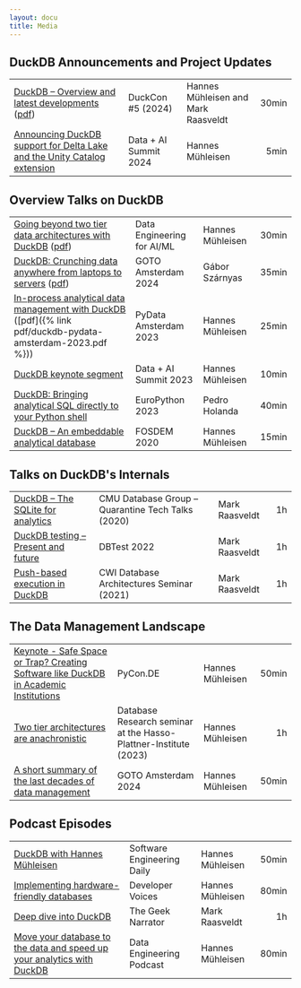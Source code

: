 ```yaml
---
layout: docu
title: Media
---
```


## DuckDB Announcements and Project Updates

<div class="media_table"></div>

| | | | |
|:---|:---|:---|---:|
| [DuckDB – Overview and latest developments](https://www.youtube.com/watch?v=xX6qnP2H5wkl) ([pdf](https://blobs.duckdb.org/events/duckcon5/hannes-muhleisen-mark-raasveldt-introduction-and-state-of-project.pdf)) | DuckCon #5 (2024) | Hannes Mühleisen and Mark Raasveldt | 30min |
| [Announcing DuckDB support for Delta Lake and the Unity Catalog extension](https://www.youtube.com/watch?v=wuP6iEYH11E) | Data + AI Summit 2024 | Hannes Mühleisen | 5min |

## Overview Talks on DuckDB

<div class="media_table"></div>

| | | | |
|:---|:---|:---|---:|
| [Going beyond two tier data architectures with DuckDB](https://www.youtube.com/watch?v=bi0XhmbkqU8) ([pdf](https://blobs.duckdb.org/slides/hannes-muhleisen-mlops-data-engineering-for-ai-and-ml.pdf)) | Data Engineering for AI/ML | Hannes Mühleisen | 30min |
| [DuckDB: Crunching data anywhere from laptops to servers](https://www.youtube.com/watch?v=9Rdwh0rNaf0) ([pdf](https://blobs.duckdb.org/slides/goto-amsterdam-2024-duckdb-gabor-szarnyas.pdf)) | GOTO Amsterdam 2024 | Gábor Szárnyas | 35min |
| [In-process analytical data management with DuckDB](https://www.youtube.com/watch?v=5ddoZR6PYNU) ([pdf]({% link pdf/duckdb-pydata-amsterdam-2023.pdf %})) | PyData Amsterdam 2023 | Hannes Mühleisen | 25min |
| [DuckDB keynote segment](https://www.youtube.com/watch?v=AKix55rQEUU) | Data + AI Summit 2023 | Hannes Mühleisen | 10min |
| [DuckDB: Bringing analytical SQL directly to your Python shell](https://www.youtube.com/watch?v=egN4TwVyJss) | EuroPython 2023 | Pedro Holanda | 40min |
| [DuckDB – An embeddable analytical database](https://www.youtube.com/watch?v=nPDomZQ8jI4) | FOSDEM 2020 | Hannes Mühleisen | 15min |

## Talks on DuckDB's Internals

<div class="media_table"></div>

| | | | |
|:---|:---|:---|---:|
| [DuckDB – The SQLite for analytics](https://www.youtube.com/watch?v=PFUZlNQIndo) | CMU Database Group – Quarantine Tech Talks (2020) | Mark Raasveldt | 1h |
| [DuckDB testing – Present and future](https://www.youtube.com/watch?v=BgC79Zt2fPs) | DBTest 2022 | Mark Raasveldt | 1h |
| [Push-based execution in DuckDB](https://www.youtube.com/watch?v=MA0OsvYFGrc) | CWI Database Architectures Seminar (2021) | Mark Raasveldt | 1h |

## The Data Management Landscape

<div class="media_table"></div>

| | | | |
|:---|:---|:---|---:|
| [Keynote - Safe Space or Trap? Creating Software like DuckDB in Academic Institutions](https://www.youtube.com/watch?v=PoHfh6O43uE) | PyCon.DE | Hannes Mühleisen | 50min |
| [Two tier architectures are anachronistic](https://www.tele-task.de/lecture/video/10304/) | Database Research seminar at the Hasso-Plattner-Institute (2023) | Hannes Mühleisen | 1h |
| [A short summary of the last decades of data management](https://www.youtube.com/watch?v=-wCzn9gKoUk) | GOTO Amsterdam 2024 | Hannes Mühleisen | 50min |

## Podcast Episodes

<div class="media_table"></div>

| | | | |
|:---|:---|:---|---:|
| [DuckDB with Hannes Mühleisen](https://softwareengineeringdaily.com/2024/08/08/duckdb-with-hannes-muhleisen/) | Software Engineering Daily | Hannes Mühleisen | 50min |
| [Implementing hardware-friendly databases](https://www.youtube.com/watch?v=pZV9FvdKmLc) | Developer Voices | Hannes Mühleisen | 80min |
| [Deep dive into DuckDB](https://www.youtube.com/watch?v=f9QlkXW4H9A) | The Geek Narrator | Mark Raasveldt | 1h |
| [Move your database to the data and speed up your analytics with DuckDB](https://www.dataengineeringpodcast.com/duckdb-in-process-olap-database-episode-270/) | Data Engineering Podcast | Hannes Mühleisen | 80min |

